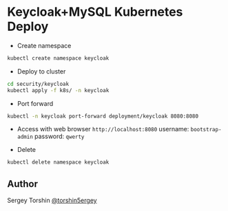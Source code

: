 # Keycloak+MySQL Kubernetes Deploy

- Create namespace
```bash
kubectl create namespace keycloak
```
- Deploy to cluster
```bash
cd security/keycloak
kubectl apply -f k8s/ -n keycloak
```
- Port forward
```bash
kubectl -n keycloak port-forward deployment/keycloak 8080:8080
```
- Access with web browser `http://localhost:8080`
  username: `bootstrap-admin`
  password: `qwerty`

- Delete
```bash
kubectl delete namespace keycloak
```

## Author

Sergey Torshin [@torshin5ergey](https://github.com/torshin5ergey)

